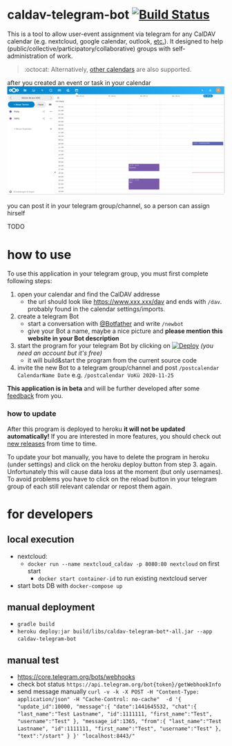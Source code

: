 # caldav-telegram-bot [![Build Status](https://travis-ci.org/dit-calendar/caldav-telegram-bot.svg?branch=master)](https://travis-ci.org/dit-calendar/caldav-telegram-bot)
This is a tool to allow user-event assignment via telegram for any CalDAV calendar (e.g. nextcloud, google calendar, outlook, [etc.](https://en.wikipedia.org/wiki/CalDAV#Server)). It designed to help (public/collective/participatory/collaborative) groups with self-administration of work.

> :octocat: Alternatively,  [other calendars](https://github.com/dit-calendar/dit-calendar.github.io) are also supported.

after you created an event or task in your calendar
<img src="doc/img/nexcloud-calendar.png" alt="calendar"/>

you can post it in your telegram group/channel, so a person can assign hirself

TODO


# how to use
To use this application in your telegram group, you must first complete following steps:
1. open your calendar and find the CalDAV addresse
   * the url should look like https://www.xxx.xxx/dav and ends with `/dav`. probably found in the calendar settings/imports.
2. create a telegram Bot
   * start a conversation with [@Botfather](https://t.me/botfather) and write `/newbot`
   * give your Bot a name, maybe a nice picture and **please mention this website in your Bot description**
3. start the program for your telegram Bot by clicking on
    [![Deploy](https://www.herokucdn.com/deploy/button.svg)](https://heroku.com/deploy?template=https://github.com/dit-calendar/caldav-telegram-bot/tree/master) _(you need an account but it's free)_
   * it will build&start the program from the current source code
4. invite the new Bot to a telegram group/channel and post `/postcalendar CalendarName Date` e.g. `/postcalendar VoKü 2020-11-25`

**This application is in beta** and will be further developed after some [feedback](https://github.com/dit-calendar/caldav-telegram-bot/issues) from you.

### how to update
After this program is deployed to heroku **it will not be updated automatically!** If you are interested in more features, you should check out [new releases](https://github.com/dit-calendar/caldav-telegram-bot/releases) from time to time.

To update your bot manually, you have to delete the program in heroku (under settings) and click on the heroku deploy button from step 3. again. Unfortunately this will cause data loss at the moment (but only usernames). To avoid problems you have to click on the reload button in your telegram group of each still relevant calendar or repost them again.


# for developers

## local execution
* nextcloud:
  * `docker run --name nextcloud_caldav -p 8080:80 nextcloud` on first start
    * `docker start container-id` to run existing nextcloud server
* start bots DB with `docker-compose up`

## manual deployment
* `gradle build`
* `heroku deploy:jar build/libs/caldav-telegram-bot*-all.jar --app caldav-telegram-bot`

## manual test
* https://core.telegram.org/bots/webhooks
* check bot status `https://api.telegram.org/bot{token}/getWebhookInfo`
* send message manually
 `curl -v -k -X POST -H "Content-Type: application/json" -H "Cache-Control: no-cache"  -d '{
 "update_id":10000,
 "message":{
   "date":1441645532,
   "chat":{
      "last_name":"Test Lastname",
      "id":1111111,
      "first_name":"Test",
      "username":"Test"
   },
   "message_id":1365,
   "from":{
      "last_name":"Test Lastname",
      "id":1111111,
      "first_name":"Test",
      "username":"Test"
   },
   "text":"/start"
 }
 }' "localhost:8443/"`
